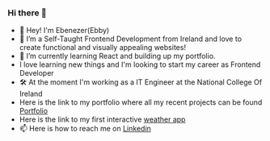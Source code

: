 ### Hi there 👋
- 👋 Hey! I'm Ebenezer(Ebby)
- 👀 I’m a Self-Taught Frontend Development from Ireland and love to create functional and visually appealing websites!
- 🌱 I’m currently learning React and building up my portfolio.
- I love learning new things and I'm looking to start my career as Frontend Developer
- 🛠 At the moment I'm working as a IT Engineer at the National College Of Ireland
- Here is the link to my portfolio where all my recent projects can be found <a href="https://ebenezerlaleyeportfolio.netlify.app"> Portfolio <a>
- Here is the link to my first interactive <a href=""> weather app </a>
- 📫 Here is how to reach me on <a href="https://www.linkedin.com/in/ebenezer-ola-laleye-64a7bb23b/"> Linkedin </a>
<!--
**EbenezerLaleye/EbenezerLaleye** is a ✨ _special_ ✨ repository because its `README.md` (this file) appears on your GitHub profile.

Here are some ideas to get you started:

- 🔭 I’m currently working on ...
- 🌱 I’m currently learning ...
- 👯 I’m looking to collaborate on ...
- 🤔 I’m looking for help with ...
- 💬 Ask me about ...
- 📫 How to reach me: ...
- 😄 Pronouns: ...
- ⚡ Fun fact: ...
-->
